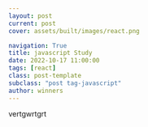 ```yaml
---
layout: post
current: post
cover: assets/built/images/react.png

navigation: True
title: javascript Study
date: 2022-10-17 11:00:00
tags: [react]
class: post-template
subclass: "post tag-javascript"
author: winners
---
```


vertgwrtgrt
